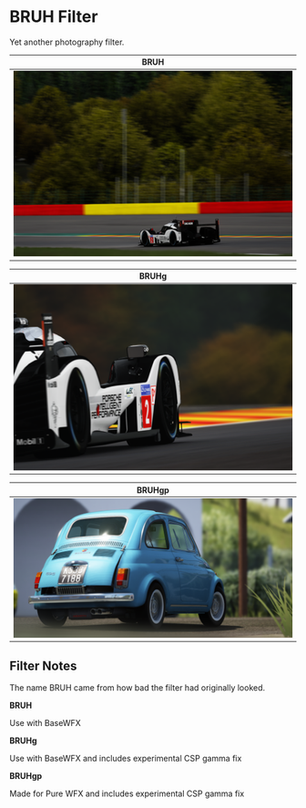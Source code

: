 # BRUH Filter
Yet another photography filter.

| BRUH |
|:---:|
| ![](../../../src/clutch/Screenshot_ks_porsche_919_hybrid_2016_spa_4-9-121-19-46-55.png "BRUH for base wfx") |

| BRUHg |
|:---:|
| ![](../../../src/clutch/Screenshot_ks_porsche_919_hybrid_2016_spa_4-9-121-19-43-12.png "BRUHg for base wfx (uses gamma fix)") |

| BRUHgp |
|:---:|
| ![](../../../src/clutch/Screenshot_ks_abarth_595ss_union_island_4-9-121-19-10-35.png "BRUHgp - Experimental filter based on BRUHg for Pure wfx") |

## Filter Notes
The name BRUH came from how bad the filter had originally looked.

**BRUH**

Use with BaseWFX

**BRUHg**

Use with BaseWFX and includes experimental CSP gamma fix

**BRUHgp**

Made for Pure WFX and includes experimental CSP gamma fix